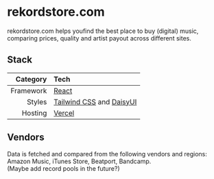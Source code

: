 # rekordstore.com

rekordstore.com helps youfind the best place to buy (digital) music, comparing prices, quality and artist payout across different sites.

## Stack

|  Category | Tech                                                                        |
| --------: | :-------------------------------------------------------------------------- |
| Framework | [React](https://react.dev/)                                                 |
|    Styles | [Tailwind CSS](https://tailwindcss.com) and [DaisyUI](https://daisyui.com/) |
|   Hosting | [Vercel](https://vercel.com)                                                |

<!-- |        DB | [Planetscale](https://planetscale.com) and [Prisma](https://prisma.io)      | -->

## Vendors

Data is fetched and compared from the following vendors and regions: Amazon Music, iTunes Store, Beatport, Bandcamp.  
(Maybe add record pools in the future?)

<!-- | Vendor       | Global                                                                 | US                                           | DE                                         |
| ------------ | ---------------------------------------------------------------------- | -------------------------------------------- | ------------------------------------------ |
| Amazon Music | -                                                                      | [music.amazon.com](https://music.amazon.com) | [music.amazon.de](https://music.amazon.de) |
| iTunes Store | [iTunes Store](https://apps.apple.com/de/app/itunes-store/id915061235) | -                                            | -                                          |
| Beatport     | [www.beatport.com](https://www.beatport.com/)                          | -                                            | -                                          |
| Bandcamp     | [www.bandcamp.com](https://bandcamp.com/)                              | -                                            | -                                          | -->
